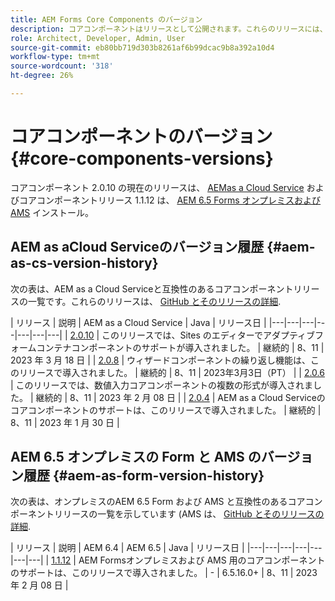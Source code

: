 ```yaml
---
title: AEM Forms Core Components のバージョン
description: コアコンポーネントはリリースとして公開されます。これらのリリースには、同じコアコンポーネントの複数のバージョンが含まれている場合があります。このドキュメントでは、リリースとバージョンの概要、およびコアコンポーネントと AEM の互換性を理解する方法について説明します。
role: Architect, Developer, Admin, User
source-git-commit: eb80bb719d303b8261af6b99dcac9b8a392a10d4
workflow-type: tm+mt
source-wordcount: '318'
ht-degree: 26%

---
```



# コアコンポーネントのバージョン {#core-components-versions}

コアコンポーネント 2.0.10 の現在のリリースは、 [AEMas a Cloud Service](https://experienceleague.adobe.com/docs/experience-manager-cloud-service/landing/home.html?lang=ja) およびコアコンポーネントリリース 1.1.12 は、 [AEM 6.5 Forms オンプレミスおよび AMS](https://experienceleague.adobe.com/docs/experience-manager-65/user-guide/home.html?lang=ja) インストール。

## AEM as aCloud Serviceのバージョン履歴 {#aem-as-cs-version-history}

次の表は、AEM as a Cloud Serviceと互換性のあるコアコンポーネントリリースの一覧です。これらのリリースは、 [GitHub とそのリリースの詳細](https://github.com/adobe/aem-core-forms-components/releases).

| リリース | 説明 | AEM as a Cloud Service | Java | リリース日 |
|---|---|---|---|---|---|---|
| [2.0.10](https://github.com/adobe/aem-core-forms-components/releases/tag/core-forms-components-reactor-2.0.10) | このリリースでは、Sites のエディターでアダプティブフォームコンテナコンポーネントのサポートが導入されました。 | 継続的 | 8、11 | 2023 年 3 月 18 日 |
| [2.0.8](https://github.com/adobe/aem-core-forms-components/releases/tag/core-forms-components-reactor-2.0.8) | ウィザードコンポーネントの繰り返し機能は、このリリースで導入されました。 | 継続的 | 8、11 | 2023年3月3日（PT） |
| [2.0.6](https://github.com/adobe/aem-core-forms-components/releases/tag/core-forms-components-reactor-2.0.6) | このリリースでは、数値入力コアコンポーネントの複数の形式が導入されました。 | 継続的 | 8、11 | 2023 年 2 月 08 日 |
| [2.0.4](https://github.com/adobe/aem-core-forms-components/releases/tag/core-forms-components-reactor-2.0.6) | AEM as a Cloud Serviceのコアコンポーネントのサポートは、このリリースで導入されました。 | 継続的 | 8、11 | 2023 年 1 月 30 日 |

## AEM 6.5 オンプレミスの Form と AMS のバージョン履歴 {#aem-as-form-version-history}

次の表は、オンプレミスのAEM 6.5 Form および AMS と互換性のあるコアコンポーネントリリースの一覧を示しています (AMS は、 [GitHub とそのリリースの詳細](https://github.com/adobe/aem-core-forms-components/releases/tag/core-forms-components-reactor-1.1.12).

| リリース | 説明 | AEM 6.4 | AEM 6.5 | Java | リリース日 |
|---|---|---|---|---|---|---|
| [1.1.12](https://github.com/adobe/aem-core-forms-components/releases/tag/core-forms-components-reactor-1.1.12) | AEM Formsオンプレミスおよび AMS 用のコアコンポーネントのサポートは、このリリースで導入されました。 | - | 6.5.16.0+ | 8、11 | 2023 年 2 月 08 日 |